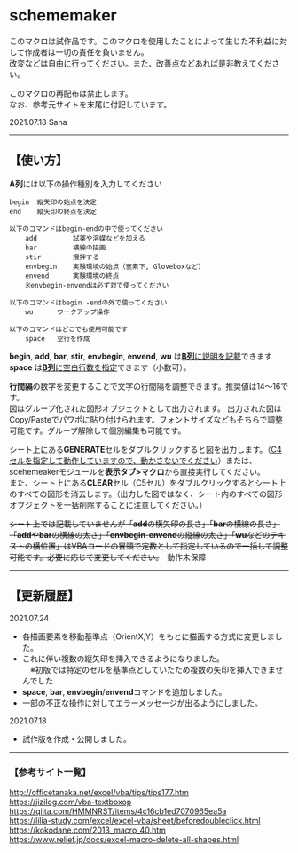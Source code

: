 # schememaker

このマクロは試作品です。このマクロを使用したことによって生じた不利益に対して作成者は一切の責任を負いません。  
改変などは自由に行ってください。また、改善点などあれば是非教えてください。

このマクロの再配布は禁止します。  
なお、参考元サイトを末尾に付記しています。

2021.07.18 Sana

***

## 【使い方】

**A列**には以下の操作種別を入力してください
  
    begin  縦矢印の始点を決定  
    end    縦矢印の終点を決定

    以下のコマンドはbegin-endの中で使ってください  
        add         試薬や溶媒などを加える
        bar         横線の描画
        stir        攪拌する
        envbegin    実験環境の始点（窒素下, Gloveboxなど）
        envend      実験環境の終点
        ※envbegin-envendは必ず対で使ってください

    以下のコマンドはbegin -endの外で使ってください
        wu      ワークアップ操作
    
    以下のコマンドはどこでも使用可能です
        space   空行を作成

**begin**, **add**, **bar**, **stir**, **envbegin**, **envend**, **wu** は<u>**B列**に説明を記載</u>できます  
**space** は<u>**B列**に空白行数を指定</u>できます（小数可）。

**行間隔**の数字を変更することで文字の行間隔を調整できます。推奨値は14～16です。  
図はグループ化された図形オブジェクトとして出力されます。
出力された図はCopy/Pasteでパワポに貼り付けられます。フォントサイズなどもそちらで調整可能です。グループ解除して個別編集も可能です。  

シート上にある**GENERATE**セルをダブルクリックすると図を出力します。（<u>C4セルを指定して動作していますので、動かさないでください</u>）または、scehemeakerモジュールを**表示タブ>マクロ**から直接実行してください。  
また、シート上にある**CLEAR**セル（C5セル）をダブルクリックするとシート上のすべての図形を消去します。（出力した図ではなく、シート内のすべての図形オブジェクトを一括削除することに注意してください。）  

~~シート上では記載していませんが「**add**の横矢印の長さ」「**bar**の横線の長さ」「**add**や**bar**の横線の太さ」「**envbegin**-**envend**の縦線の太さ」「**wu**などのテキストの横位置」はVBAコードの冒頭で定数として指定しているので一括して調整可能です。必要に応じて変更してください。~~　動作未保障

***

## 【更新履歴】

2021.07.24
* 各描画要素を移動基準点（OrientX,Y）をもとに描画する方式に変更しました。  
* これに伴い複数の縦矢印を挿入できるようになりました。  
　※初版では特定のセルを基準点としていたため複数の矢印を挿入できませんでした  
* **space**, **bar**, **envbegin**/**envend**コマンドを追加しました。  
* 一部の不正な操作に対してエラーメッセージが出るようにしました。

2021.07.18
* 試作版を作成・公開しました｡

***
### 【参考サイト一覧】
http://officetanaka.net/excel/vba/tips/tips177.htm  
https://jizilog.com/vba-textboxop  
https://qiita.com/HMMNRST/items/4c16cb1ed7070965ea5a  
https://lilia-study.com/excel/excel-vba/sheet/beforedoubleclick.html  
https://kokodane.com/2013_macro_40.htm  
https://www.relief.jp/docs/excel-macro-delete-all-shapes.html

